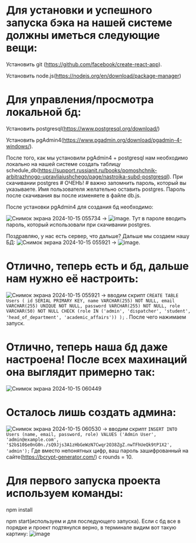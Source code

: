 # Для установки и успешного запуска бэка на нашей системе должны иметься следующие вещи:
Установить git (https://github.com/facebook/create-react-app). 

Установить node.js(https://nodejs.org/en/download/package-manager)

# Для управления/просмотра локальной бд:
Установить postgresql(https://www.postgresql.org/download/)

Установить pgAdmin4(https://www.pgadmin.org/download/pgadmin-4-windows/). 

После того, как мы установили pgAdmin4 + postgresql нам необходимо локально на нашей системе создать таблицу schedule_db(https://support.russianit.ru/books/pomoshchnik-arbitrazhnogo-upravliaiushchego/page/nastroika-subd-postgresql). При скачивании postgres # ОЧЕНЬ! # важно запомнить пароль, который вы указываете. Имя пользователя желательно оставить postgres. Пароль после скачивания вы после изменяете в файле db.js.

После установки pgAdmin4 для создания бд необходимо:

![Снимок экрана 2024-10-15 055734](https://github.com/user-attachments/assets/f3334aac-be64-47db-97fc-27c99716db18) -> ![image](https://github.com/user-attachments/assets/08549b21-e604-4f11-b8c3-6776c8b9bfdd). Тут в пароле вводить пароль, который использовали при скачивании postgres.

Поздравляю, у нас есть сервер, что дальше? Дальше мы создаем нашу БД:
![Снимок экрана 2024-10-15 055921](https://github.com/user-attachments/assets/aa8cf214-add2-47b8-9335-62ccb3bcf4aa) -> ![image](https://github.com/user-attachments/assets/675af30f-64de-4127-b87b-604d96f35170). 

# Отлично, теперь есть и бд, дальше нам нужно её настроить:
![Снимок экрана 2024-10-15 055921](https://github.com/user-attachments/assets/90e25d94-2a9e-4919-ace8-4238a49cae59) -> вводим скрипт `CREATE TABLE Users (
  id SERIAL PRIMARY KEY,
  name VARCHAR(255) NOT NULL,
  email VARCHAR(255) UNIQUE NOT NULL,
  password VARCHAR(255) NOT NULL,
  role VARCHAR(50) NOT NULL CHECK (role IN ('admin', 'dispatcher', 'student', 'head_of_department', 'academic_affairs'))
);`
. После чего нажимаем запуск. 

# Отлично, теперь наша бд даже настроена! После всех махинаций она выглядит примерно так:
![Снимок экрана 2024-10-15 060449](https://github.com/user-attachments/assets/c180bc7c-0407-4961-b6d4-b18ef84e37fb)



# Осталось лишь создать админа:
![Снимок экрана 2024-10-15 060530](https://github.com/user-attachments/assets/87c0a410-dcc5-4160-a197-f2b2147de5a4)
 -> вводим скрипт `INSERT INTO Users (name, email, password, role)
VALUES ('Admin User', 'admin@example.com', '$2b$10$e0nG0n./sQ9Jjs3A1zHbGeWzN7Cwqr2O38ZgZ.nwTFhUeQk9tP1X2', 'admin');` Где вместо непонятных цифр, ваш пароль зашифрованный на сайте(https://bcrypt-generator.com/) с rounds = 10.

# Для первого запуска проекта используем команды:
npm install

npm start(используем и для последующего запуска). Если с бд все в порядке и проект подтянулся верно, в терминале видим вот такую картину:
![image](https://github.com/user-attachments/assets/5d11fa52-6c03-4644-a1b9-9f9873feebb6)






